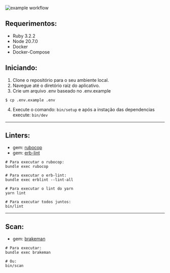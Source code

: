 ![example workflow](https://github.com/danielnottingham/mdn/actions/workflows/ci.yml/badge.svg)

## Requerimentos:
- Ruby 3.2.2
- Node 20.7.0
- Docker
- Docker-Compose

## Iniciando:
1. Clone o repositório para o seu ambiente local.
2. Navegue até o diretório raiz do aplicativo.
3. Crie um arquivo .env baseado no .env.example
```
$ cp .env.example .env
```
4. Execute o comando: `bin/setup` e após a instação das dependencias execute: `bin/dev`

---
## Linters:
- gem: [rubocop](https://github.com/rubocop/rubocop)
- gem: [erb-lint](https://github.com/Shopify/erb-lint)

```
# Para executar o rubocop:
bundle exec rubocop

# Para executar o erb-lint:
bundle exec erblint --lint-all

# Para executar o lint do yarn
yarn lint

# Para executar todos juntos:
bin/lint
```
---
## Scan:
- gem: [brakeman](https://github.com/presidentbeef/brakeman)
```
# Para executar:
bundle exec brakeman

# Ou:
bin/scan
```
